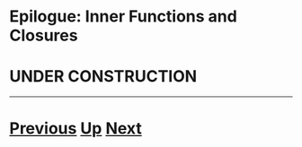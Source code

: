 
# Epilogue: Inner Functions and Closures

# UNDER CONSTRUCTION

***

# [Previous](gil.md) [Up](epilogue.md) [Next](README.md)  

